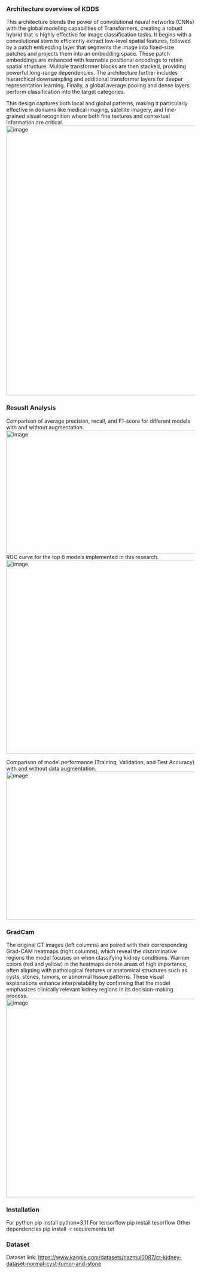 ### Architecture overview of KDDS
This architecture blends the power of convolutional neural networks (CNNs) with the global modeling capabilities of Transformers, creating a robust hybrid that is highly effective for image classification tasks. It begins with a convolutional stem to efficiently extract low-level spatial features, followed by a patch embedding layer that segments the image into fixed-size patches and projects them into an embedding space. These patch embeddings are enhanced with learnable positional encodings to retain spatial structure. Multiple transformer blocks are then stacked, providing powerful long-range dependencies. The architecture further includes hierarchical downsampling and additional transformer layers for deeper representation learning. Finally, a global average pooling and dense layers perform classification into the target categories.

This design captures both local and global patterns, making it particularly effective in domains like medical imaging, satellite imagery, and fine-grained visual recognition where both fine textures and contextual information are critical.
<img width="655" height="722" alt="image" src="https://github.com/user-attachments/assets/ddc60c61-cf9f-4720-8382-f16075a7699a" />

### Resuslt Analysis
Comparison of average precision, recall, and F1-score for different models with and without augmentation.
<img width="809" height="330" alt="image" src="https://github.com/user-attachments/assets/e798d564-25f6-4519-839f-9b68f2421572" />
ROC curve for the top 6 models implemented in this research.
<img width="833" height="518" alt="image" src="https://github.com/user-attachments/assets/a2012442-b784-4aac-b35d-0c9209ccf485" />

Comparison of model performance (Training, Validation, and Test Accuracy) with and without data augmentation.
<img width="748" height="396" alt="image" src="https://github.com/user-attachments/assets/77751c0f-a186-4273-b1a3-117d1b99eec1" />

### GradCam
The original CT images (left columns) are paired with their corresponding Grad-CAM heatmaps (right columns), which reveal the discriminative regions the model focuses on when classifying kidney conditions. Warmer colors (red and yellow) in the heatmaps denote areas of high importance, often aligning with pathological features or anatomical structures such as cysts, stones, tumors, or abnormal tissue patterns. These visual explanations enhance interpretability by confirming that the model emphasizes clinically relevant kidney regions in its decision-making process.
<img width="725" height="531" alt="image" src="https://github.com/user-attachments/assets/4bbacc06-309a-45b2-8ce2-8db15dd9f4ba" />
### Installation 
For python pip install python=3.11 For tensorflow pip install tesorflow Other dependencies pip install -r requirements.txt
### Dataset
Dataset link: https://www.kaggle.com/datasets/nazmul0087/ct-kidney-dataset-normal-cyst-tumor-and-stone

